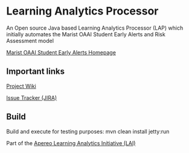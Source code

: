 Learning Analytics Processor
============================
An Open source Java based Learning Analytics Processor (LAP) which initially automates the Marist OAAI Student Early Alerts and Risk Assessment model

[Marist OAAI Student Early Alerts Homepage](https://confluence.sakaiproject.org/x/8aWCB)

Important links
---------------

[Project Wiki](https://confluence.sakaiproject.org/display/LAI/Apereo+Learning+Analytics+Processor)

[Issue Tracker (JIRA)](https://jira.sakaiproject.org/browse/LAI)

Build
-----
Build and execute for testing purposes:
mvn clean install jetty:run

Part of the [Apereo Learning Analytics Initiative (LAI)](https://confluence.sakaiproject.org/display/LAI)

